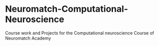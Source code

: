 # Neuromatch-Computational-Neuroscience
Course work and Projects for the Computational neuroscience Course of Neuromatch Academy 
